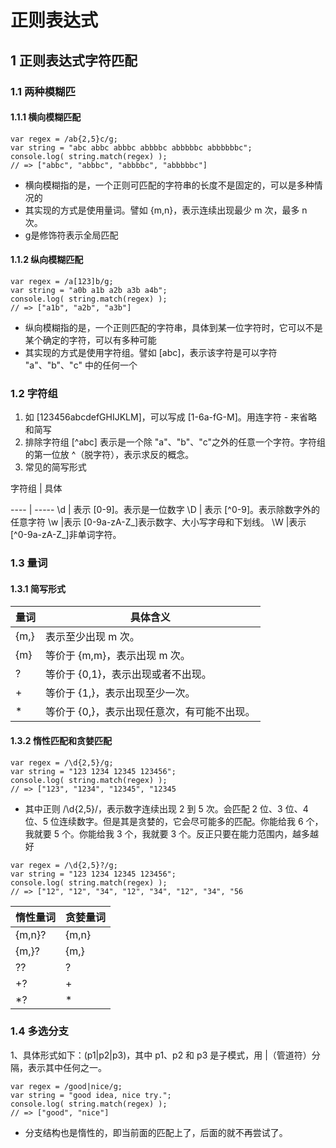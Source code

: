 # 正则表达式

## 1 正则表达式字符匹配

### 1.1 两种模糊匹

#### 1.1.1 横向模糊匹配

```
var regex = /ab{2,5}c/g;
var string = "abc abbc abbbc abbbbc abbbbbc abbbbbbc";
console.log( string.match(regex) );
// => ["abbc", "abbbc", "abbbbc", "abbbbbc"]
```

* 横向模糊指的是，一个正则可匹配的字符串的长度不是固定的，可以是多种情况的
* 其实现的方式是使用量词。譬如 {m,n}，表示连续出现最少 m 次，最多 n 次。
* g是修饰符表示全局匹配


#### 1.1.2 纵向模糊匹配

```
var regex = /a[123]b/g;
var string = "a0b a1b a2b a3b a4b";
console.log( string.match(regex) );
// => ["a1b", "a2b", "a3b"]

```

* 纵向模糊指的是，一个正则匹配的字符串，具体到某一位字符时，它可以不是某个确定的字符，可以有多种可能
* 其实现的方式是使用字符组。譬如 [abc]，表示该字符是可以字符 "a"、"b"、"c" 中的任何一个


### 1.2 字符组

1. 如 [123456abcdefGHIJKLM]，可以写成 [1-6a-fG-M]。用连字符 - 来省略和简写
2. 排除字符组 [^abc] 表示是一个除 "a"、"b"、"c"之外的任意一个字符。字符组的第一位放 ^（脱字符），表示求反的概念。
3. 常见的简写形式  

字符组 | 具体

---- | -----
\\d | 表示 [0-9]。表示是一位数字 
\\D | 表示 [^0-9]。表示除数字外的任意字符
\\w |表示 [0-9a-zA-Z_]表示数字、大小写字母和下划线。
\\W |表示 [^0-9a-zA-Z_]非单词字符。

### 1.3 量词

#### 1.3.1 简写形式

量词 | 具体含义
---- | -----
{m,} | 表示至少出现 m 次。
{m} | 等价于 {m,m}，表示出现 m 次。
? | 等价于 {0,1}，表示出现或者不出现。
\+ | 等价于 {1,}，表示出现至少一次。
\* | 等价于 {0,}，表示出现任意次，有可能不出现。  

#### 1.3.2 惰性匹配和贪婪匹配

```
var regex = /\d{2,5}/g;
var string = "123 1234 12345 123456";
console.log( string.match(regex) );
// => ["123", "1234", "12345", "12345

```

* 其中正则 /\d{2,5}/，表示数字连续出现 2 到 5 次。会匹配 2 位、3 位、4 位、5 位连续数字。但是其是贪婪的，它会尽可能多的匹配。你能给我 6 个，我就要 5 个。你能给我 3 个，我就要 3 个。反正只要在能力范围内，越多越好

```
var regex = /\d{2,5}?/g;
var string = "123 1234 12345 123456";
console.log( string.match(regex) );
// => ["12", "12", "34", "12", "34", "12", "34", "56

```

惰性量词 | 贪婪量词
---- | -----
{m,n}? | {m,n}
{m,}? | {m,}
?? | ?
+? | +
*? | *

### 1.4 多选分支

1、具体形式如下：(p1|p2|p3)，其中 p1、p2 和 p3 是子模式，用 |（管道符）分隔，表示其中任何之一。

```
var regex = /good|nice/g;
var string = "good idea, nice try.";
console.log( string.match(regex) );
// => ["good", "nice"]
```
* 分支结构也是惰性的，即当前面的匹配上了，后面的就不再尝试了。

